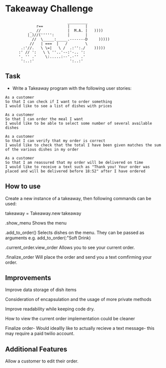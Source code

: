 Takeaway Challenge
==================
```
                            _________
              r==           |       |
           _  //            |  M.A. |   ))))
          |_)//(''''':      |       |
            //  \_____:_____.-------D     )))))
           //   | ===  |   /        \
       .:'//.   \ \=|   \ /  .:'':./    )))))
      :' // ':   \ \ ''..'--:'-.. ':
      '. '' .'    \:.....:--'.-'' .'
       ':..:'                ':..:'

 ```

Task
-----

* Write a Takeaway program with the following user stories:

```
As a customer
So that I can check if I want to order something
I would like to see a list of dishes with prices

As a customer
So that I can order the meal I want
I would like to be able to select some number of several available dishes

As a customer
So that I can verify that my order is correct
I would like to check that the total I have been given matches the sum of the various dishes in my order

As a customer
So that I am reassured that my order will be delivered on time
I would like to receive a text such as "Thank you! Your order was placed and will be delivered before 18:52" after I have ordered

```
How to use
-----
Create a new instance of a takeaway, then following commands can be used:

takeaway = Takeaway.new
takeaway

.show_menu
Shows the menu

.add_to_order()
Selects dishes on the menu. They can be passed as arguments e.g. add_to_order(:"Soft Drink)

.current_order.view_order
Allows you to see your current order.

.finalize_order
Will place the order and send you a text comfirming your order.


Improvements
-----
Improve data storage of dish items

Consideration of encapsulation and the usage of more private methods 

Improve readability while keeping code dry.

How to view the current order implementation could be cleaner

Finalize order- Would ideallly like to actually recieve a text message- this may require a paid twilio account.

Additional Features
-----
Allow a customer to edit their order.

